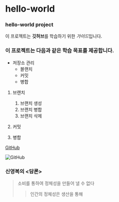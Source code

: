 # hello-world
### hello-world project

이 프로젝트는 **깃허브**를 학습하기 위한 *가이드*입니다.

### 이 프로젝트는 다음과 같은 학습 목표를 제공합니다.
* 저장소 관리
  * 블랜치
  * 커밋
  * 병합
 
1. 브랜치
   1. 브랜치 생성
   1. 브랜치 병합
   1. 브랜치 삭제
  
1. 커밋
1. 병합

[GitHub](https://github.com)

![GitHub](https://github.com/images/logo.jpg)

### 신영복의 <담론>
> 소비를 통하여 정체성을 만들어 낼 수 없다
>> 인간의 정체성은 생산을 통해


